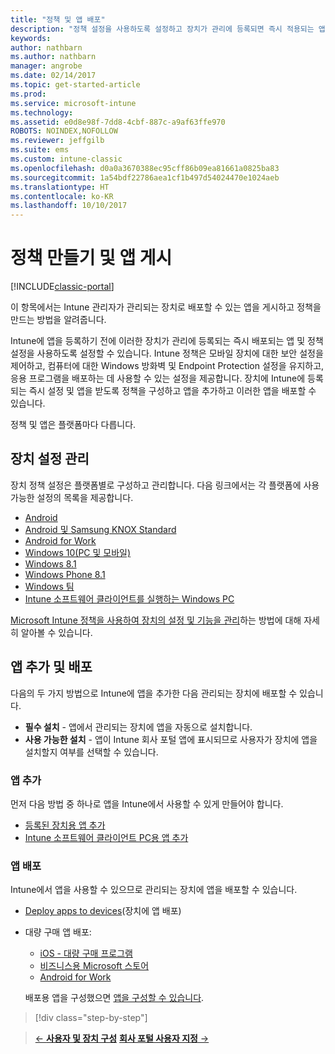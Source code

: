 ```yaml
---
title: "정책 및 앱 배포"
description: "정책 설정을 사용하도록 설정하고 장치가 관리에 등록되면 즉시 적용되는 앱을 배포할 수 있습니다."
keywords: 
author: nathbarn
ms.author: nathbarn
manager: angrobe
ms.date: 02/14/2017
ms.topic: get-started-article
ms.prod: 
ms.service: microsoft-intune
ms.technology: 
ms.assetid: e0d8e98f-7dd8-4cbf-887c-a9af63ffe970
ROBOTS: NOINDEX,NOFOLLOW
ms.reviewer: jeffgilb
ms.suite: ems
ms.custom: intune-classic
ms.openlocfilehash: d0a0a3670388ec95cff86b09ea81661a0825ba83
ms.sourcegitcommit: 1a54bdf22786aea1cf1b497d54024470e1024aeb
ms.translationtype: HT
ms.contentlocale: ko-KR
ms.lasthandoff: 10/10/2017
---
```

# <a name="create-policies-and-publish-apps"></a>정책 만들기 및 앱 게시

[!INCLUDE[classic-portal](../includes/classic-portal.md)]

이 항목에서는 Intune 관리자가 관리되는 장치로 배포할 수 있는 앱을 게시하고 정책을 만드는 방법을 알려줍니다.

Intune에 앱을 등록하기 전에 이러한 장치가 관리에 등록되는 즉시 배포되는 앱 및 정책 설정을 사용하도록 설정할 수 있습니다. Intune 정책은 모바일 장치에 대한 보안 설정을 제어하고, 컴퓨터에 대한 Windows 방화벽 및 Endpoint Protection 설정을 유지하고, 응용 프로그램을 배포하는 데 사용할 수 있는 설정을 제공합니다. 장치에 Intune에 등록되는 즉시 설정 및 앱을 받도록 정책을 구성하고 앱을 추가하고 이러한 앱을 배포할 수 있습니다.

정책 및 앱은 플랫폼마다 다릅니다.

## <a name="manage-device-settings"></a>장치 설정 관리

 장치 정책 설정은 플랫폼별로 구성하고 관리합니다. 다음 링크에서는 각 플랫폼에 사용 가능한 설정의 목록을 제공합니다.

- [Android](/intune-classic/deploy-use/ios-policy-settings-in-microsoft-intune)
- [Android 및 Samsung KNOX Standard](/intune-classic/deploy-use/android-policy-settings-in-microsoft-intune)
- [Android for Work](/intune-classic/deploy-use/android-for-work-policy-settings-in-microsoft-intune)
- [Windows 10(PC 및 모바일)](/intune-classic/deploy-use/windows-10-policy-settings-in-microsoft-intune)
- [Windows 8.1](/intune-classic/deploy-use/windows-configuration-policy-settings-in-microsoft-intune)
- [Windows Phone 8.1](/intune-classic/deploy-use/windows-phone-8-1-policy-settings-in-microsoft-intune)
- [Windows 팀](/intune-classic/deploy-use/windows-team-configuration-policy-settings-in-microsoft-intune)
- [Intune 소프트웨어 클라이언트를 실행하는 Windows PC](/intune-classic/deploy-use/policies-to-protect-windows-pcs-in-microsoft-intune)

[Microsoft Intune 정책을 사용하여 장치의 설정 및 기능을 관리](/intune-classic/deploy-use/manage-settings-and-features-on-your-devices-with-microsoft-intune-policies)하는 방법에 대해 자세히 알아볼 수 있습니다.

## <a name="add-and-deploy-apps"></a>앱 추가 및 배포

다음의 두 가지 방법으로 Intune에 앱을 추가한 다음 관리되는 장치에 배포할 수 있습니다.
- **필수 설치** - 앱에서 관리되는 장치에 앱을 자동으로 설치합니다.
- **사용 가능한 설치** - 앱이 Intune 회사 포털 앱에 표시되므로 사용자가 장치에 앱을 설치할지 여부를 선택할 수 있습니다.

### <a name="add-apps"></a>앱 추가

먼저 다음 방법 중 하나로 앱을 Intune에서 사용할 수 있게 만들어야 합니다.
- [등록된 장치용 앱 추가](/intune-classic/deploy-use/add-apps-for-mobile-devices-in-microsoft-intune)
- [Intune 소프트웨어 클라이언트 PC용 앱 추가](/intune-classic/deploy-use/add-apps-for-windows-pcs-in-microsoft-intune)

### <a name="deploy-apps"></a>앱 배포

Intune에서 앱을 사용할 수 있으므로 관리되는 장치에 앱을 배포할 수 있습니다.
- [Deploy apps to devices](/intune-classic/deploy-use/deploy-use/deploy-apps-in-microsoft-intune)(장치에 앱 배포)
- 대량 구매 앱 배포:
    - [iOS - 대량 구매 프로그램](/intune-classic/deploy-use/manage-ios-apps-you-purchased-through-a-volume-purchase-program-with-microsoft-intune)
    - [비즈니스용 Microsoft 스토어](/intune-classic/deploy-use/manage-apps-you-purchased-from-the-windows-store-for-business-with-microsoft-intune)
    - [Android for Work](/intune-classic/deploy-use/android-for-work-apps)

    배포용 앱을 구성했으면 [앱을 구성할 수 있습니다](/intune-classic/deploy-use/monitor-apps-in-microsoft-intune).

>[!div class="step-by-step"]

>[&larr; **사용자 및 장치 구성**](.\start-with-a-paid-subscription-to-microsoft-intune-step-5.md)       [**회사 포털 사용자 지정** &rarr;](/intune/company-portal-customize)  
